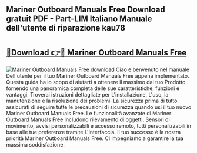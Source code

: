 ## Mariner Outboard Manuals Free Download gratuit PDF - Part-LIM Italiano Manuale dell'utente di riparazione kau78

# <h2><a href="http://df94fq8.blite.top/?on=Mariner+Outboard+Manuals+Free">🔗Download 👉🔴 Mariner Outboard Manuals Free</a></h2>

[![Mariner Outboard Manuals Free download](https://i.imgur.com/lujVjoI.png)](http://df94fq8.blite.top/?on=Mariner+Outboard+Manuals+Free)
Ciao e benvenuto nel manuale Dell'utente per il tuo Mariner Outboard Manuals Free appena implementato. Questa guida ha lo scopo di aiutarti a ottenere il massimo dal tuo Prodotto fornendo una panoramica completa delle sue caratteristiche, funzioni e vantaggi. Troverai istruzioni dettagliate per L'installazione, L'uso, la manutenzione e la risoluzione dei problemi. La sicurezza prima di tutto assicurati di seguire tutte le precauzioni di sicurezza quando usi il tuo nuovo Mariner Outboard Manuals Free. Le funzionalità avanzate di Mariner Outboard Manuals Free includono rilevamento di oggetti, Sensori di movimento, avvisi personalizzabili e accesso remoto, tutti personalizzabili in base alle tue preferenze tramite L'interfaccia. Il tuo successo è la nostra priorità Mariner Outboard Manuals Free. Ci impegniamo a garantire la tua massima soddisfazione.
